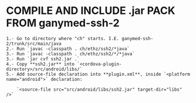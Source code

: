COMPILE AND INCLUDE .jar PACK FROM ganymed-ssh-2
================================================

    1.- Go to directory where "ch" starts. I.E. ganymed-ssh-2/trunk/src/main/java
    2.- Run `javac -classpath . ch/ethz/ssh2/*java`
    3.- Run `javac -classpath . ch/ethz/ssh2/*/*java`
    3.- Run `jar cvf ssh2.jar .`
    4.- Copy **ssh2.jar** into `<cordova-plugin-directory>/src/android/libs/`
    5.- Add source-file declaration into **plugin.xml**, inside `<platform name="android">` declaration:

        `<source-file src="src/android/libs/ssh2.jar" target-dir="libs" />`
